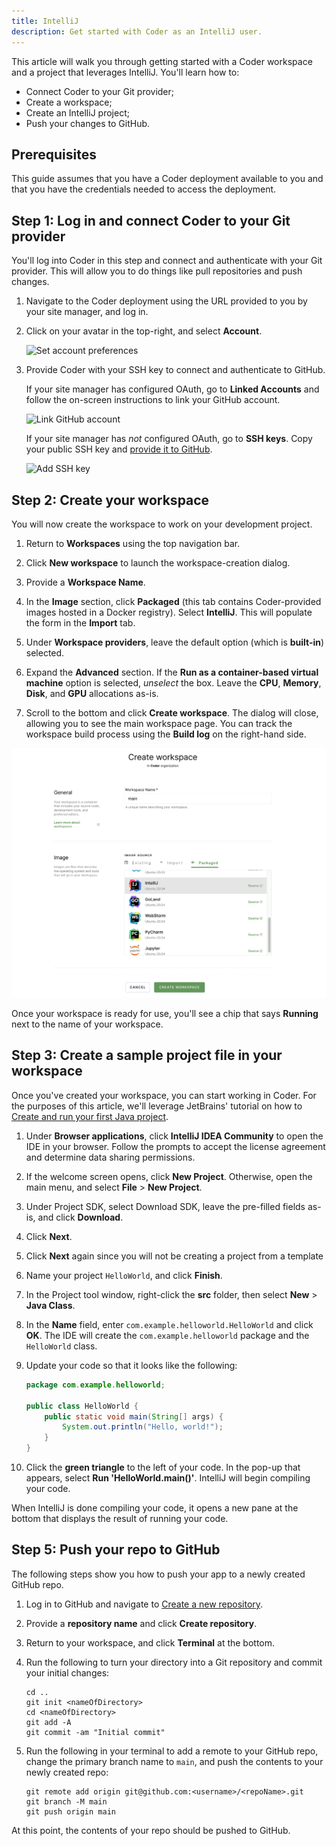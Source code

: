 ```yaml
---
title: IntelliJ
description: Get started with Coder as an IntelliJ user.
---
```


This article will walk you through getting started with a Coder workspace and a
project that leverages IntelliJ. You'll learn how to:

- Connect Coder to your Git provider;
- Create a workspace;
- Create an IntelliJ project;
- Push your changes to GitHub.

## Prerequisites

This guide assumes that you have a Coder deployment available to you and that
you have the credentials needed to access the deployment.

## Step 1: Log in and connect Coder to your Git provider

You'll log into Coder in this step and connect and authenticate with your Git
provider. This will allow you to do things like pull repositories and push
changes.

1. Navigate to the Coder deployment using the URL provided to you by your site
   manager, and log in.

1. Click on your avatar in the top-right, and select **Account**.

   ![Set account preferences](../assets/getting-started/account-preferences.png)

1. Provide Coder with your SSH key to connect and authenticate to GitHub.

   If your site manager has configured OAuth, go to **Linked Accounts** and
   follow the on-screen instructions to link your GitHub account.

   ![Link GitHub account](../assets/getting-started/linked-accounts.png)

   If your site manager has _not_ configured OAuth, go to **SSH keys**. Copy
   your public SSH key and
   [provide it to GitHub](https://docs.github.com/en/authentication/connecting-to-github-with-ssh/adding-a-new-ssh-key-to-your-github-account).

   ![Add SSH key](../assets/getting-started/ssh-keys.png)

## Step 2: Create your workspace

You will now create the workspace to work on your development project.

1. Return to **Workspaces** using the top navigation bar.

1. Click **New workspace** to launch the workspace-creation dialog.

1. Provide a **Workspace Name**.

1. In the **Image** section, click **Packaged** (this tab contains
   Coder-provided images hosted in a Docker registry). Select **IntelliJ**. This
   will populate the form in the **Import** tab.

1. Under **Workspace providers**, leave the default option (which is
   **built-in**) selected.

1. Expand the **Advanced** section. If the **Run as a container-based virtual
   machine** option is selected, _unselect_ the box. Leave the **CPU**,
   **Memory**, **Disk**, and **GPU** allocations as-is.

1. Scroll to the bottom and click **Create workspace**. The dialog will close,
   allowing you to see the main workspace page. You can track the workspace
   build process using the **Build log** on the right-hand side.

![Create a workspace](../assets/getting-started/create-workspace-intellij.png)

Once your workspace is ready for use, you'll see a chip that says **Running**
next to the name of your workspace.

## Step 3: Create a sample project file in your workspace

Once you've created your workspace, you can start working in Coder. For the
purposes of this article, we'll leverage JetBrains' tutorial on how to
[Create and run your first Java project](https://www.jetbrains.com/help/idea/creating-and-running-your-first-java-application.html).

1. Under **Browser applications**, click **IntelliJ IDEA Community** to open the
   IDE in your browser. Follow the prompts to accept the license agreement and
   determine data sharing permissions.

1. If the welcome screen opens, click **New Project**. Otherwise, open the main
   menu, and select **File** > **New Project**.

1. Under Project SDK, select Download SDK, leave the pre-filled fields as-is,
   and click **Download**.

1. Click **Next**.

1. Click **Next** again since you will not be creating a project from a template

1. Name your project `HelloWorld`, and click **Finish**.

1. In the Project tool window, right-click the **src** folder, then select
   **New** > **Java Class**.

1. In the **Name** field, enter `com.example.helloworld.HelloWorld` and click
   **OK**. The IDE will create the `com.example.helloworld` package and the
   `HelloWorld` class.

1. Update your code so that it looks like the following:

   ```java
   package com.example.helloworld;

   public class HelloWorld {
       public static void main(String[] args) {
           System.out.println("Hello, world!");
       }
   }
   ```

1. Click the **green triangle** to the left of your code. In the pop-up that
   appears, select **Run 'HelloWorld.main()'**. IntelliJ will begin compiling
   your code.

When IntelliJ is done compiling your code, it opens a new pane at the bottom
that displays the result of running your code.

## Step 5: Push your repo to GitHub

The following steps show you how to push your app to a newly created GitHub
repo.

1. Log in to GitHub and navigate to
   [Create a new repository](https://github.com/new).

1. Provide a **repository name** and click **Create repository**.

1. Return to your workspace, and click **Terminal** at the bottom.

1. Run the following to turn your directory into a Git repository and commit
   your initial changes:

   ```console
   cd ..
   git init <nameOfDirectory>
   cd <nameOfDirectory>
   git add -A
   git commit -am "Initial commit"
   ```

1. Run the following in your terminal to add a remote to your GitHub repo,
   change the primary branch name to `main`, and push the contents to your newly
   created repo:

   ```console
   git remote add origin git@github.com:<username>/<repoName>.git
   git branch -M main
   git push origin main
   ```

At this point, the contents of your repo should be pushed to GitHub.
